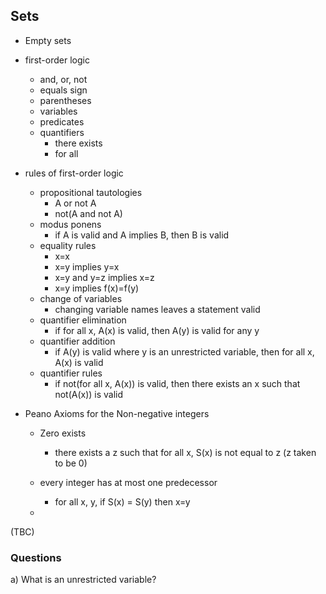 ## Sets

* Empty sets

* first-order logic
  - and, or, not
  - equals sign
  - parentheses
  - variables
  - predicates
  - quantifiers
    - there exists
    - for all

* rules of first-order logic
  - propositional tautologies
    - A or not A
    - not(A and not A)
  - modus ponens
    - if A is valid and A implies B, then B is valid
  - equality rules
    - x=x
    - x=y implies y=x
    - x=y and y=z implies x=z
    - x=y implies f(x)=f(y)
  - change of variables
    - changing variable names leaves a statement valid
  - quantifier elimination
    - if for all x, A(x) is valid, then A(y) is valid for any y
  - quantifier addition
    - if A(y) is valid where y is an unrestricted variable, then for all x, A(x) is valid
  - quantifier rules
    - if not(for all x, A(x)) is valid, then there exists an x such that not(A(x)) is valid

* Peano Axioms for the Non-negative integers
  - Zero exists
    - there exists a z such that for all x, S(x) is not equal to z (z taken to be 0)

  - every integer has at most one predecessor
    - for all x, y, if S(x) = S(y) then x=y

  - 

(TBC)

### Questions

a) What is an unrestricted variable?
